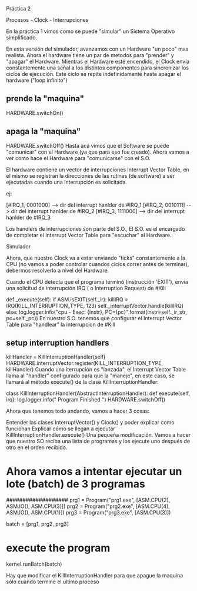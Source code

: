 Práctica 2


Procesos - Clock - Interrupciones

En la práctica 1 vimos como se puede "simular" un  Sistema Operativo simplificado.

En esta versión del simulador, avanzamos con un Hardware "un poco" mas realista. Ahora el hardware tiene un par de metodos para "prender" y "apagar" el Hardware.
Mientras el Hardware esté encendido, el Clock envía constantemente una señal a los distintos componentes para sincronizar los ciclos de ejecución. Este ciclo se repite indefinidamente hasta apagar el hardware ("loop infinito")

## prende la "maquina"
HARDWARE.switchOn()

## apaga la "maquina"
HARDWARE.switchOff()
Hasta acá vimos que el Software se puede "comunicar" con el Hardware (ya que para eso fue creado). Ahora vamos a ver como hace el Hardware para "comunicarse" con el S.O.

El hardware contiene un vector de interrupciones Interrupt Vector Table, en el mismo se registran la direcciones de las rutinas (de software) a ser ejecutadas cuando una Interrupción es solicitada.

ej: 

[#IRQ_1, 0001000] --> dir del interrupt hanlder de #IRQ_1
  [#IRQ_2, 0010111] --> dir del interrupt hanlder de #IRQ_2
  [#IRQ_3, 1111000] --> dir del interrupt hanlder de #IRQ_3

Los handlers de interrupciones son parte del S.O., El S.O. es el encargado de completar el Interrupt Vector Table para "escuchar" al Hardware. 


Simulador

Ahora, que nuestro Clock va a estar enviando "ticks" constantemente a la CPU (no vamos a poder controlar cuandos ciclos correr antes de terminar), debermos resolverlo a nivel del Hardware.

Cuando el CPU detecta que el programa terminó (instrucción 'EXIT'), envia una solicitud de interrupción IRQ ( o Interruption Request) de #Kill

def _execute(self):
    if ASM.isEXIT(self._ir):
        killIRQ = IRQ(KILL_INTERRUPTION_TYPE, 123)
        self._interruptVector.handle(killIRQ)
    else:
        log.logger.info("cpu - Exec: {instr}, PC={pc}".format(instr=self._ir_str, pc=self._pc))
En nuestro S.O. tenemos que configurar el Interrupt Vector Table para "handlear" la interrupcion de #Kill

## setup interruption handlers
killHandler = KillInterruptionHandler(self)
HARDWARE.interruptVector.register(KILL_INTERRUPTION_TYPE, killHandler)
Cuando una iterrupcion es "lanzada", el Interrupt Vector Table llama al "handler" configurado para que la "maneje", en este caso, se llamará al método execute() de la clase KillInterruptionHandler:

class KillInterruptionHandler(AbstractInterruptionHandler):
    def execute(self, irq):
        log.logger.info(" Program Finished ")
        HARDWARE.switchOff()

Ahora que tenemos todo andando,  vamos a hacer 3 cosas:


Entender las clases InterruptVector() y Clock() y poder explicar como funcionan
Explicar cómo se llegan a ejecutar KillInterruptionHandler.execute() 
Una pequeña modificación. Vamos a hacer que nuestro SO reciba una lista de programas y los ejecute uno después de otro en el orden recibido.


# Ahora vamos a intentar ejecutar un lote (batch) de 3 programas
###################
prg1 = Program("prg1.exe", [ASM.CPU(2), ASM.IO(), ASM.CPU(3)])
prg2 = Program("prg2.exe", [ASM.CPU(4), ASM.IO(), ASM.CPU(1)])
prg3 = Program("prg3.exe", [ASM.CPU(3)])

batch = [prg1, prg2, prg3]
# execute the program
kernel.runBatch(batch)

Hay que modificar el KillInterruptionHandler para que apague la maquina sólo cuando termine el ultimo proceso